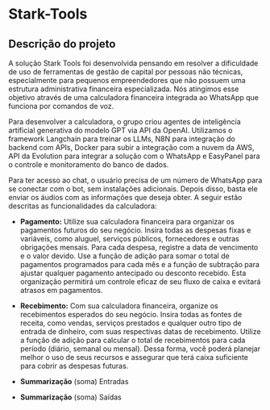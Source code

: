 # Stark-Tools

## Descrição do projeto

<p>A solução Stark Tools foi desenvolvida pensando em resolver a dificuldade de uso de ferramentas de gestão de capital por pessoas não técnicas, especialmente para pequenos empreendedores que não possuem uma estrutura administrativa financeira especializada. Nós atingimos esse objetivo através de uma calculadora financeira integrada ao WhatsApp que funciona por comandos de voz.</p>  

<p>Para desenvolver a calculadora, o grupo criou agentes de inteligência artificial generativa do modelo GPT via API da OpenAI. Utilizamos o framework Langchain para treinar os LLMs, N8N para integração do backend com APIs, Docker para subir a integração com a nuvem da AWS, API da Evolution para integrar a solução com o WhatsApp e EasyPanel para o controle e monitoramento do banco de dados.</p>

<p>Para ter acesso ao chat, o usuário precisa de um número de WhatsApp para se conectar com o bot, sem instalações adicionais. Depois disso, basta ele enviar os áudios com as informações que deseja obter. A seguir estão descritas as funcionalidades da calculadora: </p>
 

- **Pagamento:** Utilize sua calculadora financeira para organizar os pagamentos futuros do seu negócio. Insira todas as despesas fixas e variáveis, como aluguel, serviços públicos, fornecedores e outras obrigações mensais. Para cada despesa, registre a data de vencimento e o valor devido. Use a função de adição para somar o total de pagamentos programados para cada mês e a função de subtração para ajustar qualquer pagamento antecipado ou desconto recebido. Esta organização permitirá um controle eficaz de seu fluxo de caixa e evitará atrasos em pagamentos. 

- **Recebimento:** Com sua calculadora financeira, organize os recebimentos esperados do seu negócio. Insira todas as fontes de receita, como vendas, serviços prestados e qualquer outro tipo de entrada de dinheiro, com suas respectivas datas de recebimento. Utilize a função de adição para calcular o total de recebimentos para cada período (diário, semanal ou mensal). Dessa forma, você poderá planejar melhor o uso de seus recursos e assegurar que terá caixa suficiente para cobrir as despesas futuras. 

- **Summarização** (soma) Entradas 

- **Summarização** (soma) Saídas 

 

 

